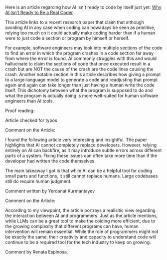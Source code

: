 Here is an article regarding how AI isn't ready to code by itself just yet:
[Why AI Isn’t Ready to Be a Real Coder](https://spectrum.ieee.org/ai-for-coding)

This article links to a recent research paper that claim that although avoiding AI in any case when coding can nowadays be seen as primitive, relying too much on it could actually make coding harder than if a human were to just code a section or program by himself or herself.

For example, software engineers may look into multiple sections of the code to find an error in which the program crashes in a code section far away from where the error is found. AI commonly struggles with this and would hallucinate to claim the sections of code that once executed result in a crash but are NOT the cause of the crash are the code lines causing the crash. Another notable section in this article describes how giving a prompt to a large-language model to generate a code and readjusting that prompt again and again can take longer than just having a human write the code itself. This dichotomy between what the program is supposed to do and what the program is actually doing is more well-suited for human software engineers than AI tools.

Proof reading:

Article checked for typos

Comment on the Article:

I found the following article very interesting and insightful. The paper highlights that AI cannot completely replace developers. However, relying entirely on AI can backfire, as it may introduce subtle errors across different parts of a system. Fixing these issues can often take more time than if the developer had written the code themselves.

The main takeaway I got is that while AI can be a helpful tool for coding small parts and functions, it still cannot replace humans. Large codebases still do require human judgment.

Comment written by Yerdanat Kurmantayev


Comment on the Article:

According to my viewpoint, the article portrays a realisitic view regarding the interaction between AI and programmers. Just as the article mentions, while LLMs can be a great tool to make the coiding more efficient, due to the growing complexity that different programs can have, human intervention will remain essential. While the role of programmers might not be exactly the same, their creativity and capacity to understand code will continue to be a required tool for the tech industry to keep on growing. 

Comment by Renata Espinosa.
